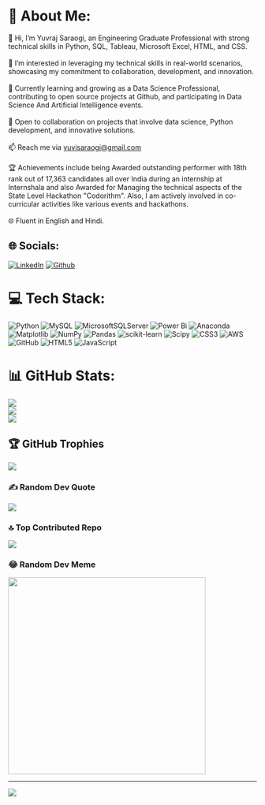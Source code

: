 # 💫 About Me:
👋 Hi, I’m Yuvraj Saraogi, an Engineering Graduate Professional with strong technical skills in Python, SQL, Tableau, Microsoft Excel, HTML, and CSS. <br><br>👀 I’m interested in leveraging my technical skills in real-world scenarios, showcasing my commitment to collaboration, development, and innovation.<br><br>🌱 Currently learning and growing as a Data Science Professional, contributing to open source projects at Github, and participating in Data Science And Artificial Intelligence events.<br><br>💞️ Open to collaboration on projects that involve data science, Python development, and innovative solutions.<br><br>📫 Reach me via yuvisaraogi@gmail.com <br><br>🏆 Achievements include being Awarded outstanding performer with 18th rank out of 17,363 candidates all over India during an internship at Internshala and also Awarded for Managing the technical aspects of the State Level Hackathon "Codorithm". Also, I am actively involved in co-curricular activities like various events and hackathons. <br><br>🌐 Fluent in English and Hindi.


## 🌐 Socials:
[![LinkedIn](https://img.shields.io/badge/LinkedIn-%230077B5.svg?logo=linkedin&logoColor=white)](https://linkedin.com/in/yuvraj-saraogi) [![Github](https://img.shields.io/badge/Github-12100E?logo=Github&logoColor=white)](https://github.com/yuvrajsaraogi) 

# 💻 Tech Stack:
![Python](https://img.shields.io/badge/python-3670A0?style=flat&logo=python&logoColor=ffdd54) ![MySQL](https://img.shields.io/badge/mysql-4479A1.svg?style=flat&logo=mysql&logoColor=white) ![MicrosoftSQLServer](https://img.shields.io/badge/Microsoft%20SQL%20Server-CC2927?style=flat&logo=microsoft%20sql%20server&logoColor=white) ![Power Bi](https://img.shields.io/badge/power_bi-F2C811?style=flat&logo=powerbi&logoColor=black) ![Anaconda](https://img.shields.io/badge/Anaconda-%2344A833.svg?style=flat&logo=anaconda&logoColor=white) ![Matplotlib](https://img.shields.io/badge/Matplotlib-%23ffffff.svg?style=flat&logo=Matplotlib&logoColor=black) ![NumPy](https://img.shields.io/badge/numpy-%23013243.svg?style=flat&logo=numpy&logoColor=white) ![Pandas](https://img.shields.io/badge/pandas-%23150458.svg?style=flat&logo=pandas&logoColor=white) ![scikit-learn](https://img.shields.io/badge/scikit--learn-%23F7931E.svg?style=flat&logo=scikit-learn&logoColor=white) ![Scipy](https://img.shields.io/badge/SciPy-%230C55A5.svg?style=flat&logo=scipy&logoColor=%white) ![CSS3](https://img.shields.io/badge/css3-%231572B6.svg?style=flat&logo=css3&logoColor=white) ![AWS](https://img.shields.io/badge/AWS-%23FF9900.svg?style=flat&logo=amazon-aws&logoColor=white) ![GitHub](https://img.shields.io/badge/github-%23121011.svg?style=flat&logo=github&logoColor=white) ![HTML5](https://img.shields.io/badge/html5-%23E34F26.svg?style=flat&logo=html5&logoColor=white) ![JavaScript](https://img.shields.io/badge/javascript-%23323330.svg?style=flat&logo=javascript&logoColor=%23F7DF1E)
# 📊 GitHub Stats:
![](https://github-readme-stats.vercel.app/api?username=yuvrajsaraogi&theme=radical&hide_border=false&include_all_commits=true&count_private=true)<br/>
![](https://github-readme-streak-stats.herokuapp.com/?user=yuvrajsaraogi&theme=radical&hide_border=false)<br/>
![](https://github-readme-stats.vercel.app/api/top-langs/?username=yuvrajsaraogi&theme=radical&hide_border=false&include_all_commits=true&count_private=true&layout=compact)

## 🏆 GitHub Trophies
![](https://github-profile-trophy.vercel.app/?username=yuvrajsaraogi&theme=radical&no-frame=false&no-bg=false&margin-w=4)

### ✍️ Random Dev Quote
![](https://quotes-github-readme.vercel.app/api?type=horizontal&theme=radical)

### 🔝 Top Contributed Repo
![](https://github-contributor-stats.vercel.app/api?username=yuvrajsaraogi&limit=5&theme=radical&combine_all_yearly_contributions=true)

### 😂 Random Dev Meme
<img src='https://memer-new.vercel.app/' style="height: 400px;"/>

---
[![](https://visitcount.itsvg.in/api?id=yuvrajsaraogi&icon=0&color=0)](https://visitcount.itsvg.in)

<!-- Proudly created with GPRM ( https://gprm.itsvg.in ) -->
